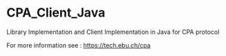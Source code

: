# CPA_Client_Java
Library Implementation and Client Implementation in Java for CPA protocol

For more information see : https://tech.ebu.ch/cpa
